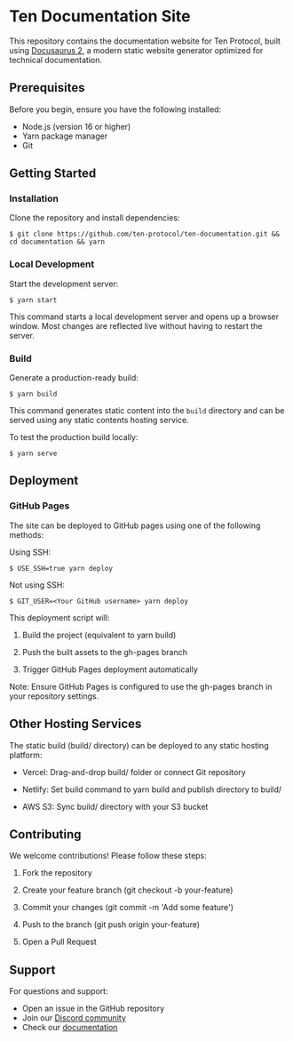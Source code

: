 # Ten Documentation Site

This repository contains the documentation website for Ten Protocol, built using [Docusaurus 2](https://docusaurus.io/), a modern static website generator optimized for technical documentation.

## Prerequisites
Before you begin, ensure you have the following installed:

 - Node.js (version 16 or higher)
 - Yarn package manager
 - Git

## Getting Started

### Installation
Clone the repository and install dependencies:

```
$ git clone https://github.com/ten-protocol/ten-documentation.git && cd documentation && yarn
```

### Local Development
Start the development server:

```
$ yarn start
```

This command starts a local development server and opens up a browser window. Most changes are reflected live without having to restart the server.

### Build
Generate a production-ready build:

```
$ yarn build
```

This command generates static content into the `build` directory and can be served using any static contents hosting service.

To test the production build locally:

```
$ yarn serve
```

## Deployment

### GitHub Pages
The site can be deployed to GitHub pages using one of the following methods:

Using SSH:

```
$ USE_SSH=true yarn deploy
```

Not using SSH:

```
$ GIT_USER=<Your GitHub username> yarn deploy
```

This deployment script will:

 1. Build the project (equivalent to yarn build)

 2. Push the built assets to the gh-pages branch

 3. Trigger GitHub Pages deployment automatically

Note: Ensure GitHub Pages is configured to use the gh-pages branch in your repository settings.

## Other Hosting Services
The static build (build/ directory) can be deployed to any static hosting platform:

 - Vercel: Drag-and-drop build/ folder or connect Git repository

 - Netlify: Set build command to yarn build and publish directory to build/

 - AWS S3: Sync build/ directory with your S3 bucket

## Contributing
We welcome contributions! Please follow these steps:

 1. Fork the repository

 2. Create your feature branch (git checkout -b your-feature)

 3. Commit your changes (git commit -m 'Add some feature')

 4. Push to the branch (git push origin your-feature)

 5. Open a Pull Request

## Support
For questions and support:

 - Open an issue in the GitHub repository
 - Join our [Discord community](https://t.co/UJC0FUAY2T)
 - Check our [documentation](https://docs.ten.xyz/)